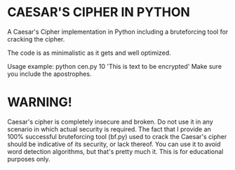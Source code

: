 # CAESAR'S CIPHER IN PYTHON
A Caesar's Cipher implementation in Python including a bruteforcing tool for cracking the cipher.

The code is as minimalistic as it gets and well optimized.

Usage example: python cen.py 10 'This is text to be encrypted'
Make sure you include the apostrophes.
# WARNING!
Caesar's cipher is completely insecure and broken. Do not use it in any scenario in which actual security is required.
The fact that I provide an 100% successful bruteforcing tool (bf.py) used to crack the Caesar's cipher should be indicative of its security, or lack thereof.
You can use it to avoid word detection algorithms, but that's pretty much it.
This is for educational purposes only.
